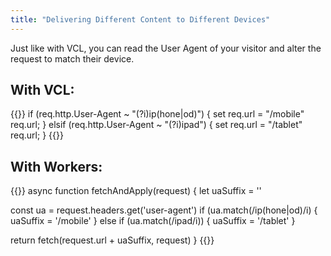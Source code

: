 ```yaml
---
title: "Delivering Different Content to Different Devices"
---
```


Just like with VCL, you can read the User Agent of your visitor and alter the request to match their device.

## With VCL:
{{<highlight vcl>}}
if (req.http.User-Agent ~ "(?i)ip(hone|od)") {
  set req.url = "/mobile" req.url;
} elsif (req.http.User-Agent ~ "(?i)ipad") {
  set req.url = "/tablet" req.url;
}
{{</highlight>}}

## With Workers:
{{<highlight javascript>}}
async function fetchAndApply(request) {
  let uaSuffix = ''

  const ua = request.headers.get('user-agent')
  if (ua.match(/ip(hone|od)/i) {
    uaSuffix = '/mobile'
  } else if (ua.match(/ipad/i)) {
    uaSuffix = '/tablet'
  }

  return fetch(request.url + uaSuffix, request)
}
{{</highlight>}}